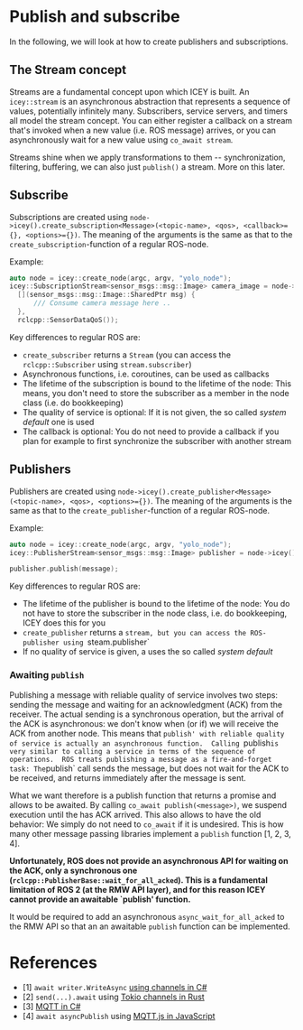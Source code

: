 # Publish and subscribe

In the following, we will look at how to create publishers and subscriptions.

## The Stream concept 

Streams are a fundamental concept upon which ICEY is built. An `icey::stream` is an asynchronous abstraction that represents a sequence of values, potentially infinitely many. 
Subscribers, service servers, and timers all model the stream concept. 
You can either register a callback on a stream that's invoked when a new value (i.e. ROS message) arrives, or you can asynchronously wait for a new value using `co_await stream`. 

Streams shine when we apply transformations to them -- synchronization, filtering, buffering, we can also just `publish()` a stream. More on this later.


## Subscribe

Subscriptions are created using `node->icey().create_subscription<Message>(<topic-name>, <qos>, <callback>={}, <options>={})`. The meaning of the arguments is the same as that to the `create_subscription`-function of a regular ROS-node. 

Example: 

```cpp
auto node = icey::create_node(argc, argv, "yolo_node");
icey::SubscriptionStream<sensor_msgs::msg::Image> camera_image = node->icey().create_subscription<sensor_msgs::msg::Image>("camera", 
  [](sensor_msgs::msg::Image::SharedPtr msg) {
      /// Consume camera message here ..
  },
  rclcpp::SensorDataQoS());
```

Key differences to regular ROS are: 
  - `create_subscriber` returns a `Stream` (you can access the `rclcpp::Subscriber` using `stream.subscriber`)
  - Asynchronous functions, i.e. coroutines, can be used as callbacks
  - The lifetime of the subscription is bound to the lifetime of the node: This means, you don't need to store  the subscriber as a member in the node class (i.e. do bookkeeping)
  - The quality of service is optional: If it is not given, the so called *system default* one is used
  - The callback is optional: You do not need to provide a callback if you plan for example to first synchronize the subscriber with another stream

## Publishers

Publishers are created using `node->icey().create_publisher<Message>(<topic-name>, <qos>, <options>={})`. The meaning of the arguments is the same as that to the `create_publisher`-function of a regular ROS-node. 

Example: 

```cpp
auto node = icey::create_node(argc, argv, "yolo_node");
icey::PublisherStream<sensor_msgs::msg::Image> publisher = node->icey().create_publisher<sensor_msgs::msg::Image>("camera", rclcpp::SensorDataQoS());

publisher.publish(message);
```

Key differences to regular ROS are: 
  - The lifetime of the publisher is bound to the lifetime of the node: You do not have to store the subscriber in the node class, i.e. do bookkeeping, ICEY does this for you
  - `create_publisher` returns a `stream, but you can access the ROS-publisher using `steam.publisher` 
  - If no quality of service is given, a uses the so called *system default*  

### Awaiting `publish`

Publishing a message with reliable quality of service involves two steps: sending the message and waiting for an acknowledgment (ACK) from the receiver. The actual sending is a synchronous operation, but the arrival of the ACK is asynchronous: we don't know when (or if) we will receive the ACK from another node. 
This means that `publish' with reliable quality of service is actually an asynchronous function. 
Calling `publish` is very similar to calling a service in terms of the sequence of operations. 
ROS treats publishing a message as a fire-and-forget task: The `publish` call sends the message, but does not wait for the ACK to be received, and returns immediately after the message is sent.

What we want therefore is a publish function that returns a promise and allows to be awaited. By calling `co_await publish(<message>)`, we suspend execution until the has ACK arrived.
This also allows to have the old behavior: We simply do not need to `co_await` if it is undesired. 
This is how many other message passing libraries implement a `publish` function [1, 2, 3, 4].

__Unfortunately, ROS does not provide an asynchronous API for waiting on the ACK, only a synchronous one (`rclcpp::PublisherBase::wait_for_all_acked`). This is a fundamental limitation of ROS 2 (at the RMW API layer), and for this reason ICEY cannot provide an awaitable `publish' function.__

It would be required to add an asynchronous `async_wait_for_all_acked` to the RMW API so that an  an awaitable `publish` function can be implemented.

# References 

- [1] `await writer.WriteAsync` [using channels in C#](https://learn.microsoft.com/en-us/dotnet/core/extensions/channels)
- [2] `send(...).await` using [Tokio channels in Rust](https://tokio.rs/tokio/tutorial/channels)
- [3] [MQTT in C#](https://github.com/dotnet/MQTTnet/blob/980a5d0a6d58d77318056cd50d35602c34622360/Samples/Client/Client_Publish_Samples.cs#L39)
- [4] `await asyncPublish` using [MQTT.js in JavaScript](https://github.com/mqttjs/MQTT.js?tab=readme-ov-file#publish-async)